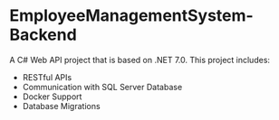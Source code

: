 # EmployeeManagementSystem-Backend
A C# Web API project that is based on .NET 7.0.
This project includes:
- RESTful APIs
- Communication with SQL Server Database
- Docker Support
- Database Migrations
